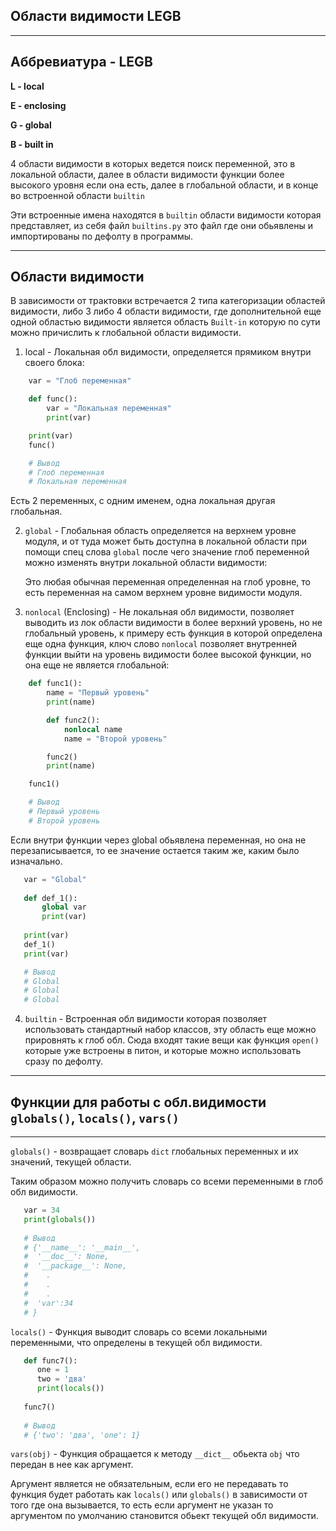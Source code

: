Области видимости LEGB
---
--- 

Аббревиатура - LEGB
---
**L - local** 

**E - enclosing** 

**G - global** 

**B - built in**

4 области видимости в которых ведется поиск переменной, это в локальной 
области, далее в области видимости функции более высокого уровня если 
она есть, далее в глобальной области, и в конце во встроенной области
`builtin`

Эти встроенные имена находятся в `builtin` области видимости которая 
представляет, из себя файл `builtins.py` это файл где они обьявлены 
и импортированы по дефолту в программы.

---

Области видимости
---
В зависимости от трактовки встречается 2 типа категоризации областей
видимости, либо 3 либо 4 области видимости, где дополнительной еще 
одной областью видимости является область `Built-in` которую по сути 
можно причислить к глобальной области видимости.

1) local - Локальная обл видимости, определяется прямиком внутри 
   своего блока:
   
```python
    var = "Глоб переменная"

    def func():
        var = "Локальная переменная"
        print(var)

    print(var)
    func()

    # Вывод
    # Глоб переменная
    # Локальная переменная
```

Есть 2 переменных, с одним именем, одна локальная другая глобальная.

2) `global` - Глобальная область определяется на верхнем уровне модуля,
   и от туда может быть доступна в локальной области при помощи 
   спец слова `global` после чего значение глоб переменной можно 
   изменять внутри локальной области видимости:
   
   Это любая обычная переменная определенная на глоб уровне, то есть
   переменная на самом верхнем уровне видимости модуля. 


3) `nonlocal` (Enclosing) - Не локальная обл видимости, позволяет выводить
   из лок области видимости в более верхний уровень, но не глобальный 
   уровень, к примеру есть функция в которой определена еще одна функция,
   ключ слово `nonlocal` позволяет внутренней функции выйти на уровень 
   видимости более высокой функции, но она еще не является глобальной:
   
```python
    def func1():
        name = "Первый уровень"
        print(name)

        def func2():
            nonlocal name
            name = "Второй уровень"

        func2()
        print(name)

    func1()

    # Вывод
    # Первый уровень
    # Второй уровень
```

Если внутри функции через global обьявлена переменная, но она не 
перезаписывается, то ее значение остается таким же, каким было изначально. 

```python
   var = "Global"
   
   def def_1():
       global var
       print(var)
   
   print(var)
   def_1()
   print(var)

   # Вывод 
   # Global
   # Global
   # Global
```

4) `builtin` - Встроенная обл видимости которая позволяет использовать 
   стандартный набор классов, эту область еще можно прировнять к глоб обл.
   Сюда входят такие вещи как функция `open()` которые уже встроены в питон,
   и которые можно использовать сразу по дефолту.

---

Функции для работы с обл.видимости `globals()`, `locals()`, `vars()`
---
---

`globals()` - возвращает словарь `dict` глобальных переменных 
и их значений, текущей области.

Таким образом можно получить словарь со всеми переменными в глоб обл 
видимости.

```python
   var = 34
   print(globals())
   
   # Вывод
   # {'__name__': '__main__', 
   #  '__doc__': None, 
   #  '__package__': None,
   #    .
   #    .
   #    .
   #  'var':34
   # }
```
   
`locals()` - Функция выводит словарь со всеми локальными переменными,
что определены в текущей обл видимости.
   
```python
   def func7():
      one = 1
      two = 'два'
      print(locals())
      
   func7()
      
   # Вывод
   # {'two': 'два', 'one': 1}
```

`vars(obj)` - Функция обращается к методу `__dict__` обьекта `obj` 
что передан в нее как аргумент.

Аргумент является не обязательным, если его не передавать то функция 
будет работать как `locals()` или `globals()` в зависимости от того где 
она вызывается, то есть если аргумент не указан то аргументом по 
умолчанию становится обьект текущей обл видимости.

